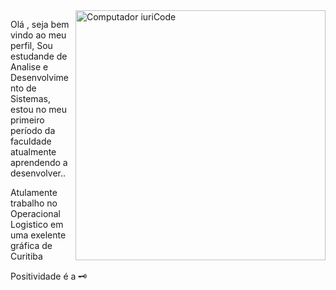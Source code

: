 <img src="https://raw.githubusercontent.com/MicaelliMedeiros/micaellimedeiros/master/image/computer-illustration.png" min-width="400px" max-width="400px" width="400px" align="right" alt="Computador iuriCode">

<p align="left"> 
  Olá , seja bem vindo ao meu perfil, Sou estudande de Analise e Desenvolvimento de Sistemas, estou no meu primeiro período da faculdade atualmente  aprendendo  a desenvolver..
  
  Atulamente trabalho no Operacional Logistico em uma exelente gráfica de Curitiba



<p align="left">
  Positividade é a 🗝️
